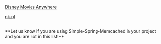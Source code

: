 [Disney Movies Anywhere](http://www.disneymoviesanywhere.com/open-source-notices)

[nk.pl](http://nk.pl)


<br />
**Let us know if you are using Simple-Spring-Memcached in your project and you are not in this list!**